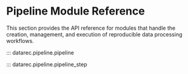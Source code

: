 # Pipeline Module Reference

This section provides the API reference for modules that handle the creation, management, and execution of reproducible data processing workflows.

::: datarec.pipeline.pipeline

::: datarec.pipeline.pipeline_step